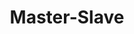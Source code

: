 ---
title: Master-Slave
permalink: /patterns/verteilung/masterslave
sidebar:
    nav: verteilung
---
